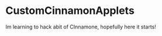 CustomCinnamonApplets
=====================

Im learning to hack abit of CInnamone, hopefully here it starts!